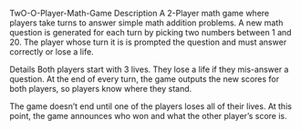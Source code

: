 TwO-O-Player-Math-Game
Description
A 2-Player math game where players take turns to answer simple math addition problems. A new math question is generated for each turn by picking two numbers between 1 and 20. The player whose turn it is is prompted the question and must answer correctly or lose a life.

Details
Both players start with 3 lives. They lose a life if they mis-answer a question. At the end of every turn, the game outputs the new scores for both players, so players know where they stand.

The game doesn’t end until one of the players loses all of their lives. At this point, the game announces who won and what the other player’s score is.